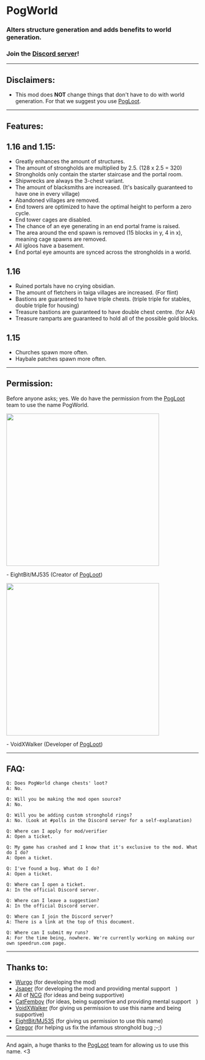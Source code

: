 # PogWorld

### Alters structure generation and adds benefits to world generation. 

### Join the [Discord server](https://discord.gg/TEvT3vyRQk)!

---

## Disclaimers:

- This mod does **NOT** change things that don't have to do with world generation. For that we suggest you use [PogLoot](https://github.com/AbyssStudios/PogLoot).

---

## Features:

## 1.16 and 1.15:
- Greatly enhances the amount of structures.
- The amount of strongholds are multiplied by 2.5. (128 x 2.5 = 320)
- Strongholds only contain the starter staircase and the portal room.
- Shipwrecks are always the 3-chest variant.
- The amount of blacksmiths are increased. (It's basically guaranteed to have one in every village)
- Abandoned villages are removed.
- End towers are optimized to have the optimal height to perform a zero cycle.
- End tower cages are disabled.
- The chance of an eye generating in an end portal frame is raised.
- The area around the end spawn is removed (15 blocks in y, 4 in x), meaning cage spawns are removed.
- All igloos have a basement.
- End portal eye amounts are synced across the strongholds in a world.

## 1.16
- Ruined portals have no crying obsidian.
- The amount of fletchers in taiga villages are increased. (For flint)
- Bastions are guaranteed to have triple chests. (triple triple for stables, double triple for housing)
- Treasure bastions are guaranteed to have double chest centre. (for AA)
- Treasure ramparts are guaranteed to hold all of the possible gold blocks.

## 1.15
- Churches spawn more often.
- Haybale patches spawn more often.

---

## Permission:

Before anyone asks; yes. We do have the permission from the [PogLoot](https://github.com/AbyssStudios/PogLoot) team to use the name PogWorld.

<img src="https://cdn.discordapp.com/attachments/914211950513225808/968638697509630073/IMG_1996.png" width=400>

\- EightBit/MJ535 (Creator of [PogLoot](https://github.com/AbyssStudios/PogLoot))

<img src="https://cdn.discordapp.com/attachments/965935145402126396/965944778233614366/unknown.png" width=400>

\- VoidXWalker (Developer of [PogLoot](https://github.com/AbyssStudios/PogLoot))

---

## FAQ:

```
Q: Does PogWorld change chests' loot?
A: No.
```
```
Q: Will you be making the mod open source?
A: No.
```
```
Q: Will you be adding custom stronghold rings?
A: No. (Look at #polls in the Discord server for a self-explanation)
```
```
Q: Where can I apply for mod/verifier
A: Open a ticket.
```
```
Q: My game has crashed and I know that it's exclusive to the mod. What do I do?
A: Open a ticket.
```
```
Q: I've found a bug. What do I do?
A: Open a ticket.
```
```
Q: Where can I open a ticket.
A: In the official Discord server.
```
```
Q: Where can I leave a suggestion?
A: In the official Discord server.
```
```
Q: Where can I join the Discord server?
A: There is a link at the top of this document.
```
```
Q: Where can I submit my runs?
A: For the time being, nowhere. We're currently working on making our own speedrun.com page.
```

---

## Thanks to:

- [Wurgo](https://github.com/wurgo) (for developing the mod)
- [Jsaper](https://github.com/jsaperr) (for developing the mod and providing mental support <img src="https://cdn.7tv.app/emote/6042089e77137b000de9e669/1x" width=10>)
- All of [NCG](https://twitter.com/nonchattergang) (for ideas and being supportive)
- [CatFemboy](https://twitter.com/catfemboy_pag) (for ideas, being supportive and providing mental support <img src="https://cdn.7tv.app/emote/6042089e77137b000de9e669/1x" width=10>)
- [VoidXWalker](https://github.com/void_x_walker) (for giving us permission to use this name and being supportive)
- [EightBit/MJ535](https://github.com/MJ535-dev) (for giving us permission to use this name)
- [Gregor](github.com/gregor0410) (for helping us fix the infamous stronghold bug ;-;)

---

And again, a huge thanks to the [PogLoot](https://github.com/AbyssStudios/PogLoot) team for allowing us to use this name. <3
